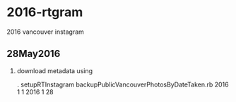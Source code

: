 # 2016-rtgram
2016 vancouver instagram 

## 28May2016

1. download metadata using

    . setupRTInstagram
    backupPublicVancouverPhotosByDateTaken.rb 2016 1 1 2016 1 28
